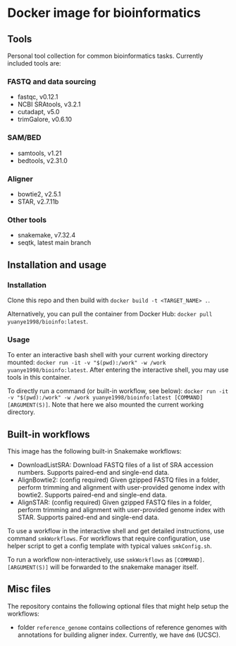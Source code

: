 # Docker image for bioinformatics

## Tools

Personal tool collection for common  bioinformatics tasks. Currently included tools are:

### FASTQ and data sourcing

- fastqc, v0.12.1
- NCBI SRAtools, v3.2.1
- cutadapt, v5.0
- trimGalore, v0.6.10

### SAM/BED

- samtools, v1.21
- bedtools, v2.31.0

### Aligner

- bowtie2, v2.5.1
- STAR, v2.7.11b

### Other tools

- snakemake, v7.32.4
- seqtk, latest main branch

## Installation and usage

### Installation

Clone this repo and then build with `docker build -t <TARGET_NAME> .`.

Alternatively, you can pull the container from Docker Hub: `docker pull yuanye1998/bioinfo:latest`.

### Usage

To enter an interactive bash shell with your current working directory mounted: `docker run -it -v "$(pwd):/work" -w /work yuanye1998/bioinfo:latest`. After entering the interactive shell, you may use tools in this container.

To directly run a command (or built-in workflow, see below): `docker run -it -v "$(pwd):/work" -w /work yuanye1998/bioinfo:latest [COMMAND] [ARGUMENT(S)]`. Note that here we also mounted the current working directory.

## Built-in workflows

This image has the following built-in Snakemake workflows:

- DownloadListSRA: Download FASTQ files of a list of SRA accession numbers. Supports paired-end and single-end data.
- AlignBowtie2: (config required) Given gzipped FASTQ files in a folder, perform trimming and alignment with user-provided genome index with bowtie2. Supports paired-end and single-end data.
- AlignSTAR: (config required) Given gzipped FASTQ files in a folder, perform trimming and alignment with user-provided genome index with STAR. Supports paired-end and single-end data.

To use a workflow in the interactive shell and get detailed instructions, use command `smkWorkflows`. For workflows that require configuration, use helper script to get a config template with typical values `smkConfig.sh`.

To run a workflow non-interactively, use `smkWorkflows` as `[COMMAND]`. `[ARGUMENT(S)]` will be forwarded to the snakemake manager itself.

## Misc files

The repository contains the following optional files that might help setup the workflows:

- folder `reference_genome` contains collections of reference genomes with annotations for building aligner index. Currently, we have `dm6` (UCSC).
